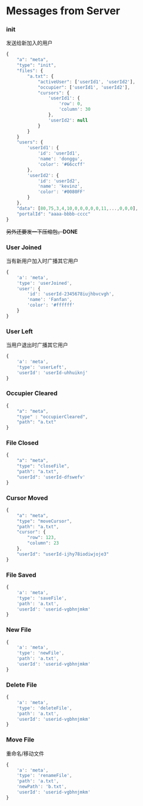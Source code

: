 # Messages from Server
### init
发送给新加入的用户

``` js
{
    "a": "meta",
    "type": "init",
    "files": {
        "a.txt": {
            "activeUser": ['userId1', 'userId2'],
            "occupier": ['userId1', 'userId2'],
            "cursors": {
                'userId1': {
                    'row': 0,
                    'column': 30
                },
                'userId2': null
            }
        }
    }
    "users": {
        'userId1': {
            'id': 'userId1',
            'name': 'donggu',
            'color': '#66ccff'
        },
        'userId2': {
            'id': 'userId2',
            'name': 'kevinz',
            'color': '#0080FF'
        }
    },
    "data": [80,75,3,4,10,0,0,0,0,0,11,...,0,0,0],
    "portalId": "aaaa-bbbb-cccc"
}
```
~~另外还要发一下压缩包。~~**DONE**

### User Joined
当有新用户加入时广播其它用户

``` js
{
    'a': 'meta',
    'type': 'userJoined',
    'user': {
        'id': 'userId-2345678iujhbvcvgh',
        'name': 'Fanfan',
        'color': '#ffffff'
    }
}
```

### User Left
当用户退出时广播其它用户

``` js
{
    'a': 'meta',
    'type': 'userLeft',
    'userId': 'userId-uhhuiknj'
}
```

### Occupier Cleared

``` js
{
    "a": "meta",
    "type" : "occupierCleared",
    "path": "a.txt"
}
```

### File Closed

``` js
{
    "a": "meta",
    "type": "closeFile",
    "path": "a.txt",
    "userId": 'userId-dfswefv'
}
```

### Cursor Moved

``` js
{
    "a": "meta",
    "type": "moveCursor",
    "path": "a.txt",
    "cursor": {
        "row": 123,
        "column": 23
    },
    "userId": "userId-ijhy78iodiwjoje3"
}
```

### File Saved

``` js
{
    'a': 'meta',
    'type': 'saveFile',
    'path': 'a.txt',
    'userId': 'userid-vgbhnjmkm'
}
```

### New File

``` js
{
    'a': 'meta',
    'type': 'newFile',
    'path': 'a.txt',
    'userId': 'userid-vgbhnjmkm'
}
```

### Delete File

``` js
{
    'a': 'meta',
    'type': 'deleteFile',
    'path': 'a.txt',
    'userId': 'userid-vgbhnjmkm'
}
```

### Move File
重命名/移动文件

``` js
{
    'a': 'meta',
    'type': 'renameFile',
    'path': 'a.txt',
    'newPath': 'b.txt',
    'userId': 'userid-vgbhnjmkm'
}
